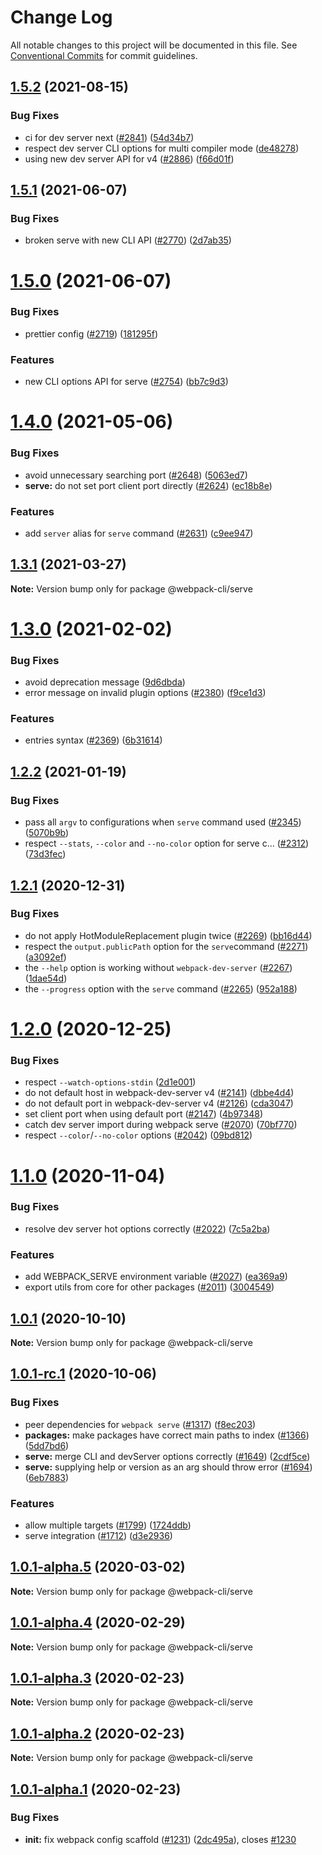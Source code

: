# Change Log

All notable changes to this project will be documented in this file.
See [Conventional Commits](https://conventionalcommits.org) for commit guidelines.

## [1.5.2](https://github.com/webpack/webpack-cli/compare/@webpack-cli/serve@1.5.1...@webpack-cli/serve@1.5.2) (2021-08-15)

### Bug Fixes

-   ci for dev server next ([#2841](https://github.com/webpack/webpack-cli/issues/2841)) ([54d34b7](https://github.com/webpack/webpack-cli/commit/54d34b723cbeaf8cc13cff45398530be1db911e4))
-   respect dev server CLI options for multi compiler mode ([de48278](https://github.com/webpack/webpack-cli/commit/de482784a4f8cbb9eacbbe1c6b6f3c62ef60567a))
-   using new dev server API for v4 ([#2886](https://github.com/webpack/webpack-cli/issues/2886)) ([f66d01f](https://github.com/webpack/webpack-cli/commit/f66d01f0e382b0b3ffc753ac7549eb252e19e26c))

## [1.5.1](https://github.com/webpack/webpack-cli/compare/@webpack-cli/serve@1.5.0...@webpack-cli/serve@1.5.1) (2021-06-07)

### Bug Fixes

-   broken serve with new CLI API ([#2770](https://github.com/webpack/webpack-cli/issues/2770)) ([2d7ab35](https://github.com/webpack/webpack-cli/commit/2d7ab3549c429193b4ed5fbc6174153c847e0330))

# [1.5.0](https://github.com/webpack/webpack-cli/compare/@webpack-cli/serve@1.4.0...@webpack-cli/serve@1.5.0) (2021-06-07)

### Bug Fixes

-   prettier config ([#2719](https://github.com/webpack/webpack-cli/issues/2719)) ([181295f](https://github.com/webpack/webpack-cli/commit/181295fb1b1973c201c221813562219d85b845ae))

### Features

-   new CLI options API for serve ([#2754](https://github.com/webpack/webpack-cli/issues/2754)) ([bb7c9d3](https://github.com/webpack/webpack-cli/commit/bb7c9d3c9b0dca11242e2febcd41805c063e1317))

# [1.4.0](https://github.com/webpack/webpack-cli/compare/@webpack-cli/serve@1.3.1...@webpack-cli/serve@1.4.0) (2021-05-06)

### Bug Fixes

-   avoid unnecessary searching port ([#2648](https://github.com/webpack/webpack-cli/issues/2648)) ([5063ed7](https://github.com/webpack/webpack-cli/commit/5063ed7970cd12fd042308edfccca8dbf249f0fc))
-   **serve:** do not set port client port directly ([#2624](https://github.com/webpack/webpack-cli/issues/2624)) ([ec18b8e](https://github.com/webpack/webpack-cli/commit/ec18b8e478ff1a5f8d85bbddc599001dfd69eba3))

### Features

-   add `server` alias for `serve` command ([#2631](https://github.com/webpack/webpack-cli/issues/2631)) ([c9ee947](https://github.com/webpack/webpack-cli/commit/c9ee947618c06447bc1f949e4d401e63f737f38d))

## [1.3.1](https://github.com/webpack/webpack-cli/compare/@webpack-cli/serve@1.3.0...@webpack-cli/serve@1.3.1) (2021-03-27)

**Note:** Version bump only for package @webpack-cli/serve

# [1.3.0](https://github.com/webpack/webpack-cli/compare/@webpack-cli/serve@1.2.2...@webpack-cli/serve@1.3.0) (2021-02-02)

### Bug Fixes

-   avoid deprecation message ([9d6dbda](https://github.com/webpack/webpack-cli/commit/9d6dbda93da167a1aaad03f599105a4fe7849dc3))
-   error message on invalid plugin options ([#2380](https://github.com/webpack/webpack-cli/issues/2380)) ([f9ce1d3](https://github.com/webpack/webpack-cli/commit/f9ce1d30b83bf0e0b4d91498d012c13c208e6e67))

### Features

-   entries syntax ([#2369](https://github.com/webpack/webpack-cli/issues/2369)) ([6b31614](https://github.com/webpack/webpack-cli/commit/6b3161479578f572f803f579c7e71073eb797184))

## [1.2.2](https://github.com/webpack/webpack-cli/compare/@webpack-cli/serve@1.2.1...@webpack-cli/serve@1.2.2) (2021-01-19)

### Bug Fixes

-   pass all `argv` to configurations when `serve` command used ([#2345](https://github.com/webpack/webpack-cli/issues/2345)) ([5070b9b](https://github.com/webpack/webpack-cli/commit/5070b9bcbd5bdac00088d0c21486ad181a4df000))
-   respect `--stats`, `--color` and `--no-color` option for serve c… ([#2312](https://github.com/webpack/webpack-cli/issues/2312)) ([73d3fec](https://github.com/webpack/webpack-cli/commit/73d3feced18b4e3708f958707326a6642a594cf2))

## [1.2.1](https://github.com/webpack/webpack-cli/compare/@webpack-cli/serve@1.2.0...@webpack-cli/serve@1.2.1) (2020-12-31)

### Bug Fixes

-   do not apply HotModuleReplacement plugin twice ([#2269](https://github.com/webpack/webpack-cli/issues/2269)) ([bb16d44](https://github.com/webpack/webpack-cli/commit/bb16d4481414a5f3c0cbeb18af690084b2ae4215))
-   respect the `output.publicPath` option for the `serve`command ([#2271](https://github.com/webpack/webpack-cli/issues/2271)) ([a3092ef](https://github.com/webpack/webpack-cli/commit/a3092ef2b51ece30221f7dd7b30a686626c1fd7a))
-   the `--help` option is working without `webpack-dev-server` ([#2267](https://github.com/webpack/webpack-cli/issues/2267)) ([1dae54d](https://github.com/webpack/webpack-cli/commit/1dae54da94d3220437b9257efe512447023de1d3))
-   the `--progress` option with the `serve` command ([#2265](https://github.com/webpack/webpack-cli/issues/2265)) ([952a188](https://github.com/webpack/webpack-cli/commit/952a1883b1a18c4fb38e8eb7bbbdb2aefc7942f4))

# [1.2.0](https://github.com/webpack/webpack-cli/compare/@webpack-cli/serve@1.1.0...@webpack-cli/serve@1.2.0) (2020-12-25)

### Bug Fixes

-   respect `--watch-options-stdin` ([2d1e001](https://github.com/webpack/webpack-cli/commit/2d1e001e7f4f560c2b36607bd1b29dfe2aa32066))
-   do not default host in webpack-dev-server v4 ([#2141](https://github.com/webpack/webpack-cli/issues/2141)) ([dbbe4d4](https://github.com/webpack/webpack-cli/commit/dbbe4d4bc93ff9147ba43fae2d2352fa3583558d))
-   do not default port in webpack-dev-server v4 ([#2126](https://github.com/webpack/webpack-cli/issues/2126)) ([cda3047](https://github.com/webpack/webpack-cli/commit/cda30471f51db4631a0f54b852c553de270f7f64))
-   set client port when using default port ([#2147](https://github.com/webpack/webpack-cli/issues/2147)) ([4b97348](https://github.com/webpack/webpack-cli/commit/4b973488a42c4e12d86e0324a4c7051d1380a6fa))
-   catch dev server import during webpack serve ([#2070](https://github.com/webpack/webpack-cli/issues/2070)) ([70bf770](https://github.com/webpack/webpack-cli/commit/70bf7708c21dffe6521f1800b9dec2a62d21cfe2))
-   respect `--color`/`--no-color` options ([#2042](https://github.com/webpack/webpack-cli/issues/2042)) ([09bd812](https://github.com/webpack/webpack-cli/commit/09bd8126e95c9675b1f6862451f629cd4c439adb))

# [1.1.0](https://github.com/webpack/webpack-cli/compare/@webpack-cli/serve@1.0.1...@webpack-cli/serve@1.1.0) (2020-11-04)

### Bug Fixes

-   resolve dev server hot options correctly ([#2022](https://github.com/webpack/webpack-cli/issues/2022)) ([7c5a2ba](https://github.com/webpack/webpack-cli/commit/7c5a2bae49625ee4982d7478b7e741968731cea2))

### Features

-   add WEBPACK_SERVE environment variable ([#2027](https://github.com/webpack/webpack-cli/issues/2027)) ([ea369a9](https://github.com/webpack/webpack-cli/commit/ea369a98ea5ec366b688caebcb1276d9fbe0c651))
-   export utils from core for other packages ([#2011](https://github.com/webpack/webpack-cli/issues/2011)) ([3004549](https://github.com/webpack/webpack-cli/commit/3004549c06b3fe00708d8e1eecf42419e0f72f66))

## [1.0.1](https://github.com/webpack/webpack-cli/compare/@webpack-cli/serve@1.0.1-rc.1...@webpack-cli/serve@1.0.1) (2020-10-10)

**Note:** Version bump only for package @webpack-cli/serve

## [1.0.1-rc.1](https://github.com/webpack/webpack-cli/compare/@webpack-cli/serve@1.0.1-alpha.5...@webpack-cli/serve@1.0.1-rc.1) (2020-10-06)

### Bug Fixes

-   peer dependencies for `webpack serve` ([#1317](https://github.com/webpack/webpack-cli/issues/1317)) ([f8ec203](https://github.com/webpack/webpack-cli/commit/f8ec20382702450134032a65403894573b04be8d))
-   **packages:** make packages have correct main paths to index ([#1366](https://github.com/webpack/webpack-cli/issues/1366)) ([5dd7bd6](https://github.com/webpack/webpack-cli/commit/5dd7bd62046568481996e48328b15a335557f8ae))
-   **serve:** merge CLI and devServer options correctly ([#1649](https://github.com/webpack/webpack-cli/issues/1649)) ([2cdf5ce](https://github.com/webpack/webpack-cli/commit/2cdf5ce159f63ac65b33f4aca4c82fa1e959fef5))
-   **serve:** supplying help or version as an arg should throw error ([#1694](https://github.com/webpack/webpack-cli/issues/1694)) ([6eb7883](https://github.com/webpack/webpack-cli/commit/6eb78833f910135ca798c0c28f8d236ef234a76c))

### Features

-   allow multiple targets ([#1799](https://github.com/webpack/webpack-cli/issues/1799)) ([1724ddb](https://github.com/webpack/webpack-cli/commit/1724ddb9067d5c5ba2654d4e5473ee9de5610825))
-   serve integration ([#1712](https://github.com/webpack/webpack-cli/issues/1712)) ([d3e2936](https://github.com/webpack/webpack-cli/commit/d3e29368c40ee47e4f7a07c41281714645e20ea7))

## [1.0.1-alpha.5](https://github.com/ematipico/webpack-cli/compare/@webpack-cli/serve@1.0.1-alpha.4...@webpack-cli/serve@1.0.1-alpha.5) (2020-03-02)

**Note:** Version bump only for package @webpack-cli/serve

## [1.0.1-alpha.4](https://github.com/ematipico/webpack-cli/compare/@webpack-cli/serve@1.0.1-alpha.3...@webpack-cli/serve@1.0.1-alpha.4) (2020-02-29)

**Note:** Version bump only for package @webpack-cli/serve

## [1.0.1-alpha.3](https://github.com/ematipico/webpack-cli/compare/@webpack-cli/serve@1.0.1-alpha.2...@webpack-cli/serve@1.0.1-alpha.3) (2020-02-23)

**Note:** Version bump only for package @webpack-cli/serve

## [1.0.1-alpha.2](https://github.com/webpack/webpack-cli/compare/@webpack-cli/serve@1.0.1-alpha.1...@webpack-cli/serve@1.0.1-alpha.2) (2020-02-23)

**Note:** Version bump only for package @webpack-cli/serve

## [1.0.1-alpha.1](https://github.com/webpack/webpack-cli/compare/@webpack-cli/serve@1.0.1-alpha.0...@webpack-cli/serve@1.0.1-alpha.1) (2020-02-23)

### Bug Fixes

-   **init:** fix webpack config scaffold ([#1231](https://github.com/webpack/webpack-cli/issues/1231)) ([2dc495a](https://github.com/webpack/webpack-cli/commit/2dc495a8d050d28478c6c2533d7839e9ff78d76c)), closes [#1230](https://github.com/webpack/webpack-cli/issues/1230)
